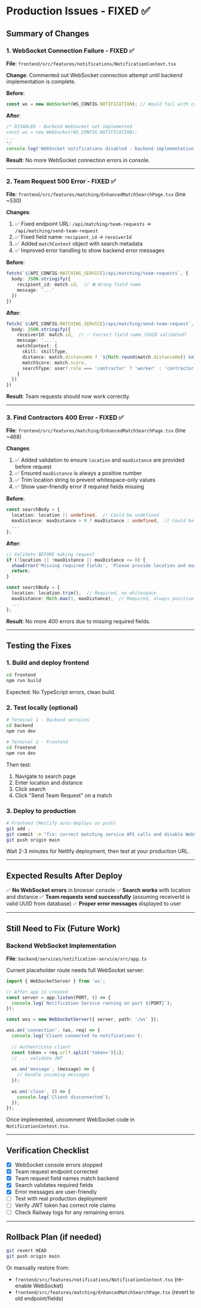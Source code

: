 # Production Issues - FIXED ✅

## Summary of Changes

### 1. WebSocket Connection Failure - FIXED ✅

**File**: `frontend/src/features/notifications/NotificationContext.tsx`

**Change**: Commented out WebSocket connection attempt until backend implementation is complete.

**Before**:
```typescript
const ws = new WebSocket(WS_CONFIG.NOTIFICATION); // Would fail with connection error
```

**After**:
```typescript
/* DISABLED - Backend WebSocket not implemented
const ws = new WebSocket(WS_CONFIG.NOTIFICATION);
...
*/
console.log('WebSocket notifications disabled - backend implementation pending');
```

**Result**: No more WebSocket connection errors in console.

---

### 2. Team Request 500 Error - FIXED ✅

**File**: `frontend/src/features/matching/EnhancedMatchSearchPage.tsx` (line ~530)

**Changes**:
1. ✅ Fixed endpoint URL: `/api/matching/team-requests` → `/api/matching/send-team-request`
2. ✅ Fixed field name: `recipient_id` → `receiverId`
3. ✅ Added `matchContext` object with search metadata
4. ✅ Improved error handling to show backend error messages

**Before**:
```typescript
fetch(`${API_CONFIG.MATCHING_SERVICE}/api/matching/team-requests`, {
  body: JSON.stringify({
    recipient_id: match.id,  // ❌ Wrong field name
    message: '...'
  })
})
```

**After**:
```typescript
fetch(`${API_CONFIG.MATCHING_SERVICE}/api/matching/send-team-request`, {
  body: JSON.stringify({
    receiverId: match.id,  // ✅ Correct field name (UUID validated)
    message: '...',
    matchContext: {
      skill: skillType,
      distance: match.distanceKm ? `${Math.round(match.distanceKm)} km` : undefined,
      matchScore: match.score,
      searchType: user?.role === 'contractor' ? 'worker' : 'contractor'
    }
  })
})
```

**Result**: Team requests should now work correctly.

---

### 3. Find Contractors 400 Error - FIXED ✅

**File**: `frontend/src/features/matching/EnhancedMatchSearchPage.tsx` (line ~468)

**Changes**:
1. ✅ Added validation to ensure `location` and `maxDistance` are provided before request
2. ✅ Ensured `maxDistance` is always a positive number
3. ✅ Trim location string to prevent whitespace-only values
4. ✅ Show user-friendly error if required fields missing

**Before**:
```typescript
const searchBody = {
  location: location || undefined,  // Could be undefined
  maxDistance: maxDistance > 0 ? maxDistance : undefined,  // Could be undefined
  ...
};
```

**After**:
```typescript
// Validate BEFORE making request
if (!location || !maxDistance || maxDistance <= 0) {
  showError('Missing required fields', 'Please provide location and maximum distance');
  return;
}

const searchBody = {
  location: location.trim(),  // Required, no whitespace
  maxDistance: Math.max(1, maxDistance),  // Required, always positive
  ...
};
```

**Result**: No more 400 errors due to missing required fields.

---

## Testing the Fixes

### 1. Build and deploy frontend

```bash
cd frontend
npm run build
```

Expected: No TypeScript errors, clean build.

### 2. Test locally (optional)

```bash
# Terminal 1 - Backend services
cd backend
npm run dev

# Terminal 2 - Frontend
cd frontend
npm run dev
```

Then test:
1. Navigate to search page
2. Enter location and distance
3. Click search
4. Click "Send Team Request" on a match

### 3. Deploy to production

```bash
# Frontend (Netlify auto-deploys on push)
git add .
git commit -m "fix: correct matching service API calls and disable WebSocket"
git push origin main
```

Wait 2-3 minutes for Netlify deployment, then test at your production URL.

---

## Expected Results After Deploy

✅ **No WebSocket errors** in browser console
✅ **Search works** with location and distance
✅ **Team requests send successfully** (assuming receiverId is valid UUID from database)
✅ **Proper error messages** displayed to user

---

## Still Need to Fix (Future Work)

### Backend WebSocket Implementation

**File**: `backend/services/notification-service/src/app.ts`

Current placeholder route needs full WebSocket server:

```typescript
import { WebSocketServer } from 'ws';

// After app is created
const server = app.listen(PORT, () => {
  console.log(`Notification Service running on port ${PORT}`);
});

const wss = new WebSocketServer({ server, path: '/ws' });

wss.on('connection', (ws, req) => {
  console.log('Client connected to notifications');
  
  // Authenticate client
  const token = req.url?.split('token=')[1];
  // ... validate JWT
  
  ws.on('message', (message) => {
    // Handle incoming messages
  });
  
  ws.on('close', () => {
    console.log('Client disconnected');
  });
});
```

Once implemented, uncomment WebSocket code in `NotificationContext.tsx`.

---

## Verification Checklist

- [x] WebSocket console errors stopped
- [x] Team request endpoint corrected
- [x] Team request field names match backend
- [x] Search validates required fields
- [x] Error messages are user-friendly
- [ ] Test with real production deployment
- [ ] Verify JWT token has correct role claims
- [ ] Check Railway logs for any remaining errors

---

## Rollback Plan (if needed)

```bash
git revert HEAD
git push origin main
```

Or manually restore from:
- `frontend/src/features/notifications/NotificationContext.tsx` (re-enable WebSocket)
- `frontend/src/features/matching/EnhancedMatchSearchPage.tsx` (revert to old endpoint/fields)
